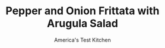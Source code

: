---
layout: ../../layouts/MarkdownPostLayout.astro
title: Pepper and Onion Frittata with Arugula Salad
author: America's Test Kitchen
pubDate: 2023-03-15
description: "Adding a salad to this breakfast staple makes a well-rounded meal at any time, day or night."
image_url: https://res.cloudinary.com/hksqkdlah/image/upload/ar_1:1,c_fill,dpr_2.0,f_auto,fl_lossy.progressive.strip_profile,g_faces:auto,q_auto:low,w_344/32829_sfs-pepperonionfrittataarugulasalad-49
tags: ["Main Courses","Eggs","Weeknight","Cookbook Collection"]
calories: 1723
protein: 24
carbohydrates: 7
fats: 
fiber: 2
ingredients: ["12 , large eggs","3 tablespoons, half-and-half",", Salt and pepper","3 1/2 tablespoons, extra-virgin olive oil","2 , red bell peppers, stemmed, seeded, and sliced thin","1 , small onion, sliced thin","2 ounces (2 cups), baby arugula","1/4 cup, pitted Kalamata olives, halved","2 teaspoons, lemon juice","2 ounces, goat cheese, crumbled (1/2 cup)"]
serves: 4
time: "30 minutes"
instructions: ["Adjust oven rack to upper-middle position and heat oven to 375 degrees. Whisk eggs, half-and-half, 1/2 teaspoon salt, and 1/4 teaspoon pepper in large bowl until well combined.","Heat 1 1/2 tablespoons oil in 12-inch nonstick skillet over medium-high heat until shimmering. Add bell peppers and onion and cook until spotty brown, about 8 minutes. Reduce heat to medium-low and stir in egg mixture. Cook, using spatula to scrape bottom of skillet, until large curds form but eggs are still very wet, about 2 minutes. Smooth egg mixture into even layer. Transfer skillet to oven and bake until surface is golden brown, 8 to 10 minutes. Slide frittata onto serving platter.","Toss arugula, olives, lemon juice, and remaining 2 tablespoons oil together in bowl. Season with salt and pepper to taste. Pile salad on top of frittata, sprinkle with goat cheese, and serve."]
nutrition: ["433 mg Potassium","392 mg Phosphorus","167 mg Calcium","3 mg Iron","39 mg Magnesium","673 mg Sodium","2 mg Zinc","33 g Fat","16 g Monounsaturated","4 g Polyunsaturated","79 mg Vitamin C","3 µg Vitamin D","572 mg Cholesterol","10 g Saturated","2 g Fiber","116 µg Folate (food)","4 g Sugars","27 µg Vitamin K","221 g Water","7 g Carbs","116 µg Folate equivalent (total)","24 g Protein","4 mg Vitamin E","1 µg Vitamin B12","427 µg Vitamin A","430 kcal Energy","1723 calories"]
notes: "Feel free to mix up the color palette and use any combination of colored bell peppers in place of red."
---